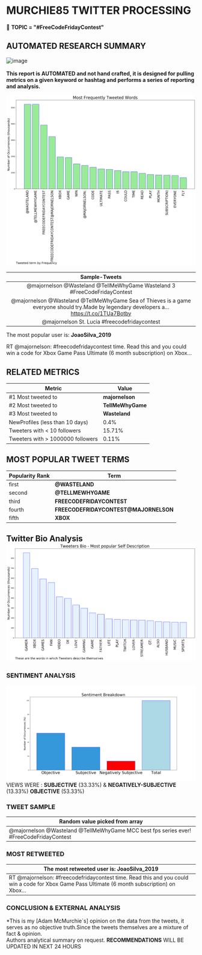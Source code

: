 # MURCHIE85 TWITTER PROCESSING 
&#x1F34E; **TOPIC = "#FreeCodeFridayContest"**

## AUTOMATED RESEARCH SUMMARY

![image](https://marketingplatform.google.com/about/static/images/gmp/analytics-smb-benefit.jpg)
<br></br>
<b> This report is AUTOMATED and not hand crafted, it is designed for pulling metrics on a given keyword or hashtag and performs a series of reporting and analysis.</b>



![image](TWEETS.png)



|                **Sample-Tweets**        |
| :-------------: |
| @majornelson @Wasteland @TellMeWhyGame Wasteland 3 #FreeCodeFridayContest |
| @majornelson @Wasteland @TellMeWhyGame Sea of Thieves is a game everyone should try.Made by legendary developers a… https://t.co/1TUa7Botby |
| @majornelson St. Lucia #freecodefridaycontest |

The most popular user is: **JoaoSilva_2019**
<div class="alert alert-block alert-danger"> RT @majornelson: #freecodefridaycontest time. Read this and you could win a code for Xbox Game Pass Ultimate (6 month subscription) on Xbox…</div>

## RELATED METRICS<br>
| Metric | Value |
| ------------- | ------------- |
| #1 Most tweeted to  | **majornelson** |
| #2 Most tweeted to  | **TellMeWhyGame** |
| #3 Most tweeted to  | **Wasteland** |
| NewProfiles (less than 10 days) | 0.4%  |
| Tweeters with < 10 followers  | 15.71%|
| Tweeters with > 1000000 followers  | 0.11%  |



## MOST POPULAR TWEET TERMS 


| Popularity Rank  | Term |
| ------------- | ------------- |
| first  | **@WASTELAND**  |
| second  | **@TELLMEWHYGAME**  |
| third  | **FREECODEFRIDAYCONTEST** |
| fourth  | **FREECODEFRIDAYCONTEST@MAJORNELSON**  |
| fifth  | **XBOX**  |


## Twitter Bio Analysis![image](BIO.png)
### SENTIMENT ANALYSIS
![image](sentiment.png)
VIEWS WERE : **SUBJECTIVE**  (33.33%) & **NEGATIVELY-SUBJECTIVE** (13.33%) **OBJECTIVE** (53.33%)

### TWEET SAMPLE 
| Random value picked from array |
| ------------- |
|@majornelson @Wasteland @TellMeWhyGame MCC best fps series ever! #FreeCodeFridayContest |

### MOST RETWEETED 

| The most retweeted user is: **JoaoSilva_2019**  |
| ------------- |
| RT @majornelson: #freecodefridaycontest time. Read this and you could win a code for Xbox Game Pass Ultimate (6 month subscription) on Xbox… |

### CONCLUSION & EXTERNAL ANALYSIS

*This is my [Adam McMurchie`s] opinion on the data from the tweets, it serves as no objective truth.Since the tweets themselves are a mixture of fact & opinion.<br>
Authors analytical summary on request.
**RECOMMENDATIONS** WILL BE UPDATED IN NEXT  24 HOURS <br>